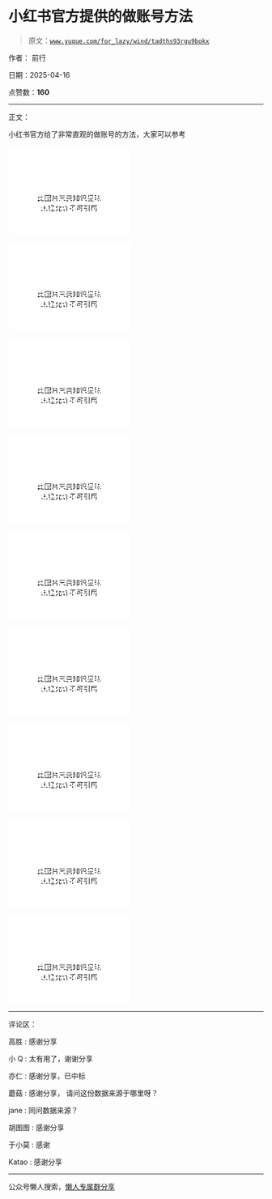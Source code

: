 # 小红书官方提供的做账号方法

> 原文：[`www.yuque.com/for_lazy/wind/tadths93rgu9bokx`](https://www.yuque.com/for_lazy/wind/tadths93rgu9bokx)

作者： 前行

日期：2025-04-16

点赞数：**160**

* * *

正文：

小红书官方给了非常直观的做账号的方法，大家可以参考

![](img/86f4baff59eab77e1059ec209881966c.png "None")

![](img/27acf0d24d450b70439b5622a5ae69b9.png "None")

![](img/734fe4e6cf81bb2ea2208bcc8a8efa22.png "None")

![](img/43ff4bb37e9e3d9eda323d89829f7e70.png "None")

![](img/8cd51332cd803f41a863307f4aed6667.png "None")

![](img/7e25d58159451e4d512c1efc55e2a14c.png "None")

![](img/18371b11fe4e0ff29fbf1fe5cdfc327a.png "None")

![](img/5f9354e34781cc4fa2f88868ff466d2c.png "None")

![](img/9e23a4f7b454e73eb277f7b683442c8a.png "None")

* * *

评论区：

高胜 : 感谢分享

小 Q : 太有用了，谢谢分享

亦仁 : 感谢分享，已中标

蘑菇 : 感谢分享， 请问这份数据来源于哪里呀？

jane : 同问数据来源？

胡图图 : 感谢分享

于小莫 : 感谢

Katao : 感谢分享

* * *

公众号懒人搜索，[懒人专属群分享](https://lazybook.fun/#/blog/group)